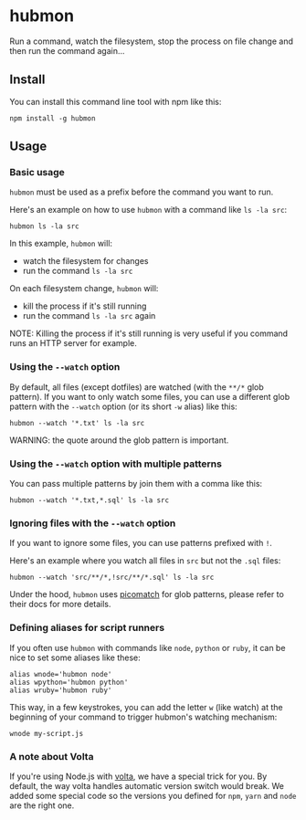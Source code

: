 # hubmon

Run a command, watch the filesystem, stop the process on file change and then run the command again...

## Install

You can install this command line tool with npm like this:

```
npm install -g hubmon
```

## Usage

### Basic usage

`hubmon` must be used as a prefix before the command you want to run.

Here's an example on how to use `hubmon` with a command like `ls -la src`:

```
hubmon ls -la src
```

In this example, `hubmon` will:

* watch the filesystem for changes
* run the command `ls -la src`

On each filesystem change, `hubmon` will:

* kill the process if it's still running
* run the command `ls -la src` again

NOTE: Killing the process if it's still running is very useful if you command runs an HTTP server for example.

### Using the `--watch` option

By default, all files (except dotfiles) are watched (with the `**/*` glob pattern).
If you want to only watch some files, you can use a different glob pattern with the `--watch` option (or its short `-w` alias) like this:

```
hubmon --watch '*.txt' ls -la src
```

WARNING: the quote around the glob pattern is important.

### Using the `--watch` option with multiple patterns

You can pass multiple patterns by join them with a comma like this:

```
hubmon --watch '*.txt,*.sql' ls -la src
```

### Ignoring files with the `--watch` option

If you want to ignore some files, you can use patterns prefixed with `!`.

Here's an example where you watch all files in `src` but not the `.sql` files:

```
hubmon --watch 'src/**/*,!src/**/*.sql' ls -la src
```

Under the hood, `hubmon` uses [picomatch](https://github.com/micromatch/picomatch) for glob patterns, please refer to their docs for more details.

### Defining aliases for script runners

If you often use `hubmon` with commands like `node`, `python` or `ruby`, it can be nice to set some aliases like these:

```
alias wnode='hubmon node'
alias wpython='hubmon python'
alias wruby='hubmon ruby'
```

This way, in a few keystrokes, you can add the letter `w` (like watch) at the beginning of your command to trigger hubmon's watching mechanism:

```
wnode my-script.js
```

### A note about Volta

If you're using Node.js with [volta](https://volta.sh/), we have a special trick for you.
By default, the way volta handles automatic version switch would break.
We added some special code so the versions you defined for `npm`, `yarn` and `node` are the right one.
